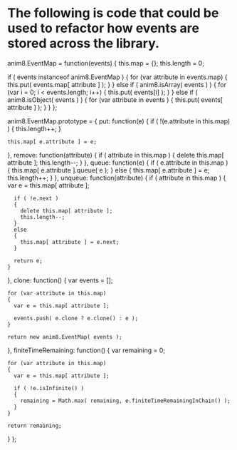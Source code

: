 # The following is code that could be used to refactor how events are stored across the library.


anim8.EventMap = function(events)
{
  this.map = {};
  this.length = 0;

  if ( events instanceof anim8.EventMap )
  {
    for (var attribute in events.map)
    {
      this.put( events.map[ attribute ] ); 
    }
  }
  else if ( anim8.isArray( events ) )
  {
    for (var i = 0; i < events.length; i++)
    {
      this.put( events[i] );
    }
  }
  else if ( anim8.isObject( events ) )
  {
    for (var attribute in events )
    {
      this.put( events[ attribute ] );
    }
  }
};

anim8.EventMap.prototype = 
{
  put: function(e)
  {
    if ( !(e.attribute in this.map) )
    {
      this.length++;
    }

    this.map[ e.attribute ] = e;
  },
  remove: function(attribute)
  {
    if ( attribute in this.map )
    {
      delete this.map[ attribute ];
      this.length--;
    }
  },
  queue: function(e)
  {
    if ( e.attribute in this.map )
    {
      this.map[ e.attribute ].queue( e );
    }
    else
    {
      this.map[ e.attribute ] = e;
      this.length++;
    }
  },
  unqueue: function(attribute)
  {
    if ( attribute in this.map )
    {
      var e = this.map[ attribute ];

      if ( !e.next )
      {
        delete this.map[ attribute ];
        this.length--;
      }
      else
      {
        this.map[ attribute ] = e.next;
      }

      return e;
    }
  },
  clone: function()
  {
    var events = [];

    for (var attribute in this.map)
    {
      var e = this.map[ attribute ];

      events.push( e.clone ? e.clone() : e );
    }

    return new anim8.EventMap( events );
  },
  finiteTimeRemaining: function()
  {
    var remaining = 0;

    for (var attribute in this.map)
    {
      var e = this.map[ attribute ];
      
      if ( !e.isInfinite() )
      {
        remaining = Math.max( remaining, e.finiteTimeRemainingInChain() );  
      }
    }

    return remaining;
  }
};